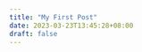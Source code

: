 ```yaml
---
title: "My First Post"
date: 2023-03-23T13:45:28+08:00
draft: false
---
```

<!-- # Hello World! -->

[//]: <TODO: Heading>
<!-- # Heading 1
## Heading 2
### Heading 3 -->

<!-- #### Heading 4
Normal
##### Heading 5
###### Heading 6 -->

[//]: <TODO: Font>
<!-- _italic_ -->

<!-- **Bold** -->

<!-- **_BoldItalic_** -->

<!-- ~~strikethrough~~ -->


[//]: <TODO: BlockQuote & List>
<!-- > Below is some list -->

<!-- - How
* have 
+ you -->

<!-- 1. been
2. lately?  -->

<!-- 3. Ahh...
- [ ] Not
* [X] Bad. -->

[//]: <TODO: Code & Horizontal rule>

<!-- hello world
hello <br/> world -->

<!-- `Markdown`

```Markdown = 
# Hello World!
```  -->

<!-- ---

*** -->

[//]: <TODO: Link & Image>

<!-- [Google](https://www.google.com.tw/?hl=zh_TW) -->

<!-- ![A flog ride on a newt !?]() -->
<!-- https://media.giphy.com/media/FydJitsmqgIOEaDZnR/giphy.gif -->